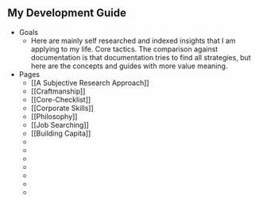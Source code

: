 ## My Development Guide
- Goals
	- Here are mainly self researched and indexed insights that I am applying to my life. Core tactics. The comparison against documentation is that documentation tries to find all strategies, but here are the concepts and guides with more value meaning.
- Pages
	- [[A Subjective Research Approach]]
	- [[Craftmanship]]
	- [[Core-Checklist]]
	- [[Corporate Skills]]
	- [[Philosophy]]
	- [[Job Searching]]
	- [[Building Capita]]
	-
	-
	-
	-
	-
	-
	-
